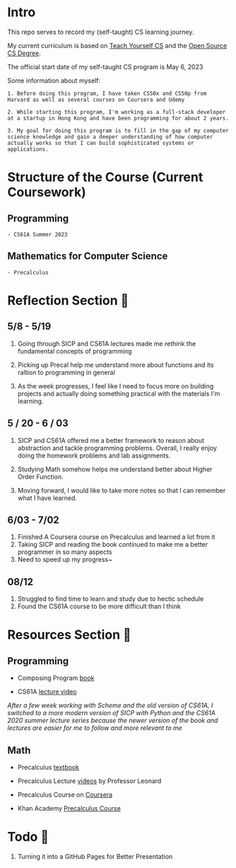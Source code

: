 # Intro

This repo serves to record my (self-taught) CS learning journey.

My current curriculum is based on [Teach Yourself CS]('https://teachyourselfcs.com/') and the [Open Source CS Degree]('https://github.com/ossu/computer-science').

The official start date of my self-taught CS program is May 6, 2023

Some information about myself:

    1. Before doing this program, I have taken CS50x and CS50p from Harvard as well as several courses on Coursera and Udemy

    2. While starting this program, I'm working as a full-stack developer at a startup in Hong Kong and have been programming for about 2 years.

    3. My goal for doing this program is to fill in the gap of my computer science knowledge and gain a deeper understanding of how computer actually works so that I can build sophisticated systems or applications.

# Structure of the Course (Current Coursework)

## Programming

    - CS61A Summer 2023

## Mathematics for Computer Science

    - Precalculus

# Reflection Section 💭

## 5/8 - 5/19

1. Going through SICP and CS61A lectures made me rethink the fundamental concepts of programming 

2. Picking up Precal help me understand more about functions and its raltion to programming in general

3. As the week progresses, I feel like I need to focus more on building projects and actually doing something practical with the materials I'm learning.

## 5 / 20 - 6 / 03

1. SICP and CS61A offered me a better framework to reason about abstraction and tackle programming problems. Overall, I really enjoy doing the homework problems and lab assignments.

2. Studying Math somehow helps me understand better about Higher Order Function.

3. Moving forward, I would like to take more notes so that I can remember what I have learned.

## 6/03 - 7/02

1. Finished A Coursera course on Precalculus and learned a lot from it
2. Taking SICP and reading the book continued to make me a better programmer in so many aspects
3. Need to speed up my progress~

## 08/12

1. Struggled to find time to learn and study due to hectic schedule
2. Found the CS61A course to be more difficult than I think

# Resources Section 🔗

## Programming

- Composing Program [book]('http://composingprograms.com/')

- CS61A [lecture video]('https://cs61a.org/')


*After a few week working with Scheme and the old version of CS61A, I switched to a more modern version of SICP with Python and the CS61A 2020 summer lecture series because the newer version of the book and lectures are easier for me to follow and more relevant to me*

## Math 

- Precalculus [textbook]('https://openstax.org/details/books/precalculus-2e')

- Precalculus Lecture [videos]('https://www.youtube.com/watch?v=9OOrhA2iKak&list=PLDesaqWTN6ESsmwELdrzhcGiRhk5DjwLP') by Professor Leonard

- Precalculus Course on [Coursera]('https://www.coursera.org/learn/precalculus-relations-functions/home/week/1') 

- Khan Academy [Precalculus Course]('https://www.khanacademy.org/math/precalculus')

# Todo 📝

1. Turning it into a GitHub Pages for Better Presentation

